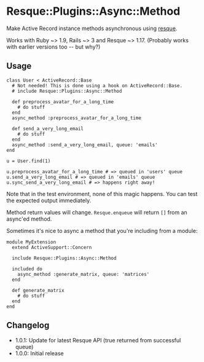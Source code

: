 Resque::Plugins::Async::Method
==============================

Make Active Record instance methods asynchronous using [resque](http://www.github.com/defunkt/resque).

Works with Ruby ~> 1.9, Rails ~> 3 and Resque ~> 1.17. (Probably works with earlier versions too -- but why?)

Usage
-----

    class User < ActiveRecord::Base
      # Not needed! This is done using a hook on ActiveRecord::Base.
      # include Resque::Plugins::Async::Method

      def preprocess_avatar_for_a_long_time
        # do stuff
      end
      async_method :preprocess_avatar_for_a_long_time

      def send_a_very_long_email
        # do stuff
      end
      async_method :send_a_very_long_email, queue: 'emails'
    end

    u = User.find(1)

    u.preprocess_avatar_for_a_long_time # => queued in 'users' queue
    u.send_a_very_long_email # => queued in 'emails' queue
    u.sync_send_a_very_long_email # => happens right away!

Note that in the test environment, none of this magic happens. You can test the expected output immediately.

Method return values will change. `Resque.enqueue` will return `[]` from an async'ed method.

Sometimes it's nice to async a method that you're including from a module:

    module MyExtension
      extend ActiveSupport::Concern

      include Resque::Plugins::Async::Method

      included do
        async_method :generate_matrix, queue: 'matrices'
      end

      def generate_matrix
        # do stuff
      end
    end


Changelog
---------

* 1.0.1: Update for latest Resque API (true returned from successful queue)
* 1.0.0: Initial release